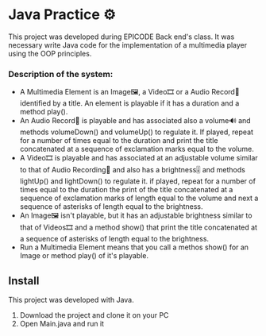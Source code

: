# Java Practice ⚙️
This project was developed during EPICODE Back end's class.
It was necessary write Java code for the implementation of a multimedia player using the OOP principles.

### Description of the system:
- A Multimedia Element is an Image🖼️, a Video🎞️ or a Audio Record🎵 identified by a title. An element is playable if it has a duration and a method play().
- An Audio Record🎵 is playable and has associated also a volume🔊 and methods volumeDown() and volumeUp() to regulate it. If played, repeat for a number of times equal to the duration and print the title concatenated at a sequence of exclamation marks equal to the volume.
- A Video🎞️ is playable and has associated at an adjustable volume similar to that of Audio Recording🎵 and also has a brightness🎚️ and methods lightUp() and lightDown() to regulate it. if played, repeat for a number of times equal to the duration the print of the title concatenated at a sequence of exclamation marks of length equal to the volume and next a sequence of asterisks of length equal to the brightness.
- An Image🖼️ isn't playable, but it has an adjustable brightness similar to that of Videos🎞️ and a method show() that print the title concatenated at a sequence of asterisks of length equal to the brightness.
- Run a Multimedia Element means that you call a methos show() for an Image or method play() of it's playable.

## Install
This project was developed with Java.

 1. Download the project and clone it on your PC
 2. Open Main.java and run it
